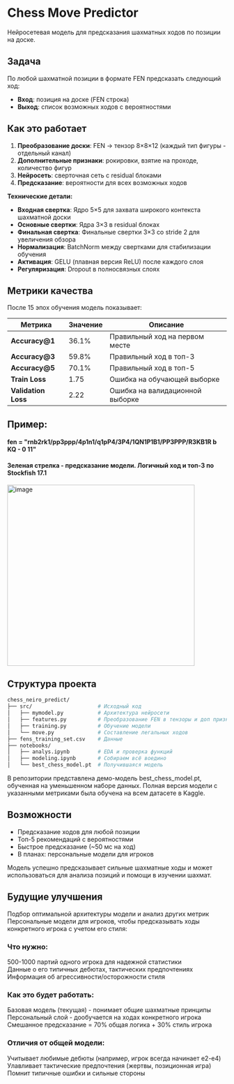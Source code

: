 # Chess Move Predictor

Нейросетевая модель для предсказания шахматных ходов по позиции на доске.

## Задача

По любой шахматной позиции в формате FEN предсказать следующий ход:
- **Вход**: позиция на доске (FEN строка)
- **Выход**: список возможных ходов с вероятностями

## Как это работает

1. **Преобразование доски**: FEN → тензор 8×8×12 (каждый тип фигуры - отдельный канал)
2. **Дополнительные признаки**: рокировки, взятие на проходе, количество фигур
3. **Нейросеть**: сверточная сеть с residual блоками
4. **Предсказание**: вероятности для всех возможных ходов

**Технические детали:**

- **Входная свертка**: Ядро 5×5 для захвата широкого контекста шахматной доски
- **Основные свертки**: Ядра 3×3 в residual блоках 
- **Финальная свертка**: Финальные свертки 3×3 со stride 2 для увеличения обзора
- **Нормализация**: BatchNorm между свертками для стабилизации обучения
- **Активация**: GELU (плавная версия ReLU) после каждого слоя
- **Регуляризация**: Dropout в полносвязных слоях

## Метрики качества

После 15 эпох обучения модель показывает:

| Метрика | Значение | Описание |
|---------|----------|-----------|
| **Accuracy@1** | 36.1% | Правильный ход на первом месте |
| **Accuracy@3** | 59.8% | Правильный ход в топ-3 |
| **Accuracy@5** | 70.1% | Правильный ход в топ-5 |
| **Train Loss** | 1.75 | Ошибка на обучающей выборке |
| **Validation Loss** | 2.22 | Ошибка на валидационной выборке |

## Пример:  
#### fen = "rnb2rk1/pp3ppp/4p1n1/q1pP4/3P4/1QN1P1B1/PP3PPP/R3KB1R b KQ - 0 11"  
#### Зеленая стрелка - предсказание модели. Логичный ход и топ-3 по Stockfish 17.1
<img width="430" height="415" alt="image" src="https://github.com/user-attachments/assets/4d8958de-4176-4189-9e01-4e4b993fe6b6" />

## Структура проекта
```bash
chess_neiro_predict/
├── src/                     # Исходный код
│   ├── mymodel.py           # Архитектура нейросети
│   ├── features.py          # Преобразование FEN в тензоры и доп признаки
│   ├── training.py          # Обучение модели
│   └── move.py              # Составление легальных ходов
├── fens_training_set.csv    # Данные
├── notebooks/
│   ├── analys.ipynb         # EDA и проверка функций
│   ├── modeling.ipynb       # Собираем всё воедино
│   └── best_chess_model.pt  # Получившаяся модель
```

В репозитории представлена демо-модель best_chess_model.pt, обученная на уменьшенном наборе данных. Полная версия модели с указанными метриками была обучена на всем датасете в Kaggle.  

## Возможности
- Предсказание ходов для любой позиции  
- Топ-5 рекомендаций с вероятностями  
- Быстрое предсказание (~50 мс на ход)  
- В планах: персональные модели для игроков  

Модель успешно предсказывает сильные шахматные ходы и может использоваться для анализа позиций и помощи в изучении шахмат.

## Будущие улучшения
Подбор оптимальной архитектуры модели и анализ других метрик  
Персональные модели для игроков, чтобы предсказывать ходы конкретного игрока с учетом его стиля:
### Что нужно:
500-1000 партий одного игрока для надежной статистики  
Данные о его типичных дебютах, тактических предпочтениях  
Информация об агрессивности/осторожности стиля  
### Как это будет работать:  
Базовая модель (текущая) - понимает общие шахматные принципы  
Персональный слой - дообучается на ходах конкретного игрока  
Смешанное предсказание = 70% общая логика + 30% стиль игрока  
### Отличия от общей модели:
Учитывает любимые дебюты (например, игрок всегда начинает e2-e4)  
Улавливает тактические предпочтения (жертвы, позиционная игра)  
Помнит типичные ошибки и сильные стороны  



